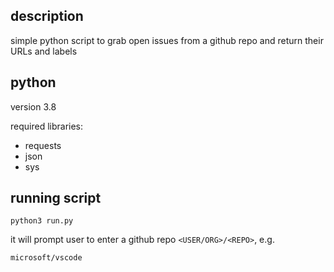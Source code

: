 ## description
simple python script to grab open issues from a github repo and return their URLs and labels

## python
version 3.8


required libraries:
- requests
- json
- sys

## running script
```
python3 run.py
```

it will prompt user to enter a github repo `<USER/ORG>/<REPO>`, e.g.
```
microsoft/vscode
```